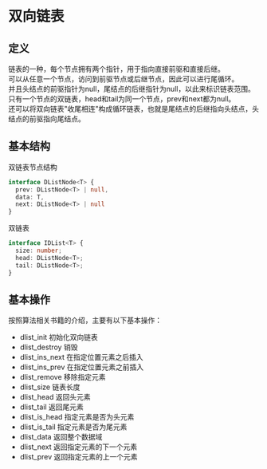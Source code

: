 # 双向链表

## 定义
链表的一种，每个节点拥有两个指针，用于指向直接前驱和直接后继。  
可以从任意一个节点，访问到前驱节点或后继节点，因此可以进行尾循环。  
并且头结点的前驱指针为null，尾结点的后继指针为null，以此来标识链表范围。  
只有一个节点的双链表，head和tail为同一个节点，prev和next都为null。  
还可以将双向链表"收尾相连"构成循环链表，也就是尾结点的后继指向头结点，头结点的前驱指向尾结点。  

## 基本结构
双链表节点结构
```typescript
interface DListNode<T> {
  prev: DListNode<T> | null,
  data: T,
  next: DListNode<T> | null
}
```
双链表
```typescript
interface IDList<T> {
  size: number;
  head: DListNode<T>;
  tail: DListNode<T>;
}

```

## 基本操作
按照算法相关书籍的介绍，主要有以下基本操作：
- dlist_init 初始化双向链表
- dlist_destroy 销毁
- dlist_ins_next 在指定位置元素之后插入
- dlist_ins_prev 在指定位置元素之前插入
- dlist_remove 移除指定元素
- dlist_size 链表长度
- dlist_head 返回头元素
- dlist_tail 返回尾元素
- dlist_is_head 指定元素是否为头元素
- dlist_is_tail 指定元素是否为尾元素
- dlist_data 返回整个数据域
- dlist_next 返回指定元素的下一个元素
- dlist_prev 返回指定元素的上一个元素